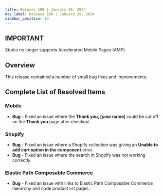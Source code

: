```yaml
---
title: Release 189 | January 29, 2024
nav_label: Release 189 | January 29, 2024
sidebar_position: 10
---
```


## IMPORTANT

Studio no longer supports Accelerated Mobile Pages (AMP).

## Overview

This release contained a number of small bug fixes and improvements.

## Complete List of Resolved Items

### Mobile

* **Bug** - Fixed an issue where the **Thank you, [your name]** could be cut off on the **Thank you** page after checkout.

### Shopify

* **Bug** - Fixed an issue where a Shopify collection was giving an **Unable to add cart option in the component** error.
* **Bug** - Fixed an issue where the search in Shopify was not working correctly.

### Elastic Path Composable Commerce

* **Bug** - Fixed an issue with links to Elastic Path Composable Commerce hierarchy and node product list pages.
 

